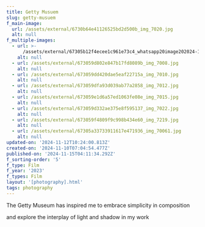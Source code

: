 ```yaml
---
title: Getty Musuem
slug: getty-musuem
f_main-image:
  url: /assets/external/6730b64e41126525bd2d500b_img_7020.jpg
  alt: null
f_multiple-images:
  - url: >-
      /assets/external/67305b12f4ecee1c961e73c4_whatsapp20image202024-11-1020at203.04.16%20PM.jpeg
    alt: null
  - url: /assets/external/673059d802e847b17fd8089b_img_7008.jpg
    alt: null
  - url: /assets/external/673059dd420dae5eaf22715a_img_7010.jpg
    alt: null
  - url: /assets/external/673059dfa93d039ab77a2858_img_7012.jpg
    alt: null
  - url: /assets/external/673059e1d6a57ed1063fe08e_img_7015.jpg
    alt: null
  - url: /assets/external/673059d332ae375e8f595137_img_7022.jpg
    alt: null
  - url: /assets/external/673059f4809f9c998b434e60_img_7219.jpg
    alt: null
  - url: /assets/external/67305a33733911617e471936_img_70061.jpg
    alt: null
updated-on: '2024-11-12T10:24:00.813Z'
created-on: '2024-11-10T07:04:54.477Z'
published-on: '2024-11-15T04:11:34.292Z'
f_sorting-order: '5'
f_type: Film
f_year: '2023'
f_types: Film
layout: '[photography].html'
tags: photography
---
```


The Getty Museum has inspired me to embrace simplicity in composition

and explore the interplay of light and shadow in my work
